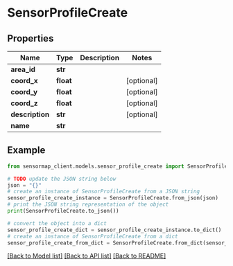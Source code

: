 # SensorProfileCreate


## Properties

Name | Type | Description | Notes
------------ | ------------- | ------------- | -------------
**area_id** | **str** |  | 
**coord_x** | **float** |  | [optional] 
**coord_y** | **float** |  | [optional] 
**coord_z** | **float** |  | [optional] 
**description** | **str** |  | [optional] 
**name** | **str** |  | 

## Example

```python
from sensormap_client.models.sensor_profile_create import SensorProfileCreate

# TODO update the JSON string below
json = "{}"
# create an instance of SensorProfileCreate from a JSON string
sensor_profile_create_instance = SensorProfileCreate.from_json(json)
# print the JSON string representation of the object
print(SensorProfileCreate.to_json())

# convert the object into a dict
sensor_profile_create_dict = sensor_profile_create_instance.to_dict()
# create an instance of SensorProfileCreate from a dict
sensor_profile_create_from_dict = SensorProfileCreate.from_dict(sensor_profile_create_dict)
```
[[Back to Model list]](../README.md#documentation-for-models) [[Back to API list]](../README.md#documentation-for-api-endpoints) [[Back to README]](../README.md)



